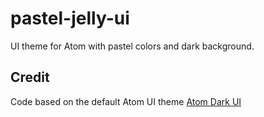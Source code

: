 # pastel-jelly-ui

UI theme for Atom with pastel colors and dark background.

## Credit

Code based on the default Atom UI theme [Atom Dark UI](https://github.com/atom/atom-dark-ui)
